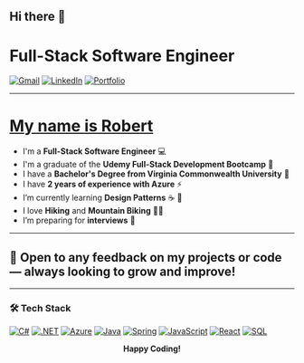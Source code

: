 ## Hi there 👋

# Full-Stack Software Engineer

[![Gmail](https://img.shields.io/badge/Gmail-D14836?style=for-the-badge&logo=gmail&logoColor=white)](mailto:cossrca@gmail.com)
[![LinkedIn](https://img.shields.io/badge/LinkedIn-0077B5?style=for-the-badge&logo=linkedin&logoColor=white)](https://www.linkedin.com/in/robert-coss/)
[![Portfolio](https://img.shields.io/badge/Portfolio-000000?style=for-the-badge&logo=react&logoColor=white)](https://github.com/Cossra)

---

# <u>My name is Robert</u>

- I'm a **Full-Stack Software Engineer** 💻  
- I'm a graduate of the **Udemy Full-Stack Development Bootcamp** 🥷  
- I have a **Bachelor's Degree from Virginia Commonwealth University** 🐏  
- I have **2 years of experience with Azure** ⚡  
- I’m currently learning **Design Patterns** ☕ 🌱
- I love **Hiking** and **Mountain Biking** 🚵‍♂️  
- I’m preparing for **interviews** 🔭

---

## 🌟 Open to any feedback on my projects or code — always looking to **grow and improve**!

---

### 🛠 Tech Stack

[![C#](https://img.shields.io/badge/C%23-512BD4?style=for-the-badge&logo=dotnet&logoColor=white)]()
[![.NET](https://img.shields.io/badge/.NET-68217A?style=for-the-badge&logo=dotnet&logoColor=white)]()
[![Azure](https://img.shields.io/badge/Azure-0089D6?style=for-the-badge&logo=microsoftazure&logoColor=white)]()
[![Java](https://img.shields.io/badge/Java-ED8B00?style=for-the-badge&logo=openjdk&logoColor=white)]()
[![Spring](https://img.shields.io/badge/Spring-6DB33F?style=for-the-badge&logo=spring&logoColor=white)]()
[![JavaScript](https://img.shields.io/badge/JavaScript-F7DF1E?style=for-the-badge&logo=javascript&logoColor=black)]()
[![React](https://img.shields.io/badge/React-20232A?style=for-the-badge&logo=react&logoColor=61DAFB)]()
[![SQL](https://img.shields.io/badge/SQL-336791?style=for-the-badge&logo=postgresql&logoColor=white)]()

<p align="center">
  <b>Happy Coding!</b>
</p>
